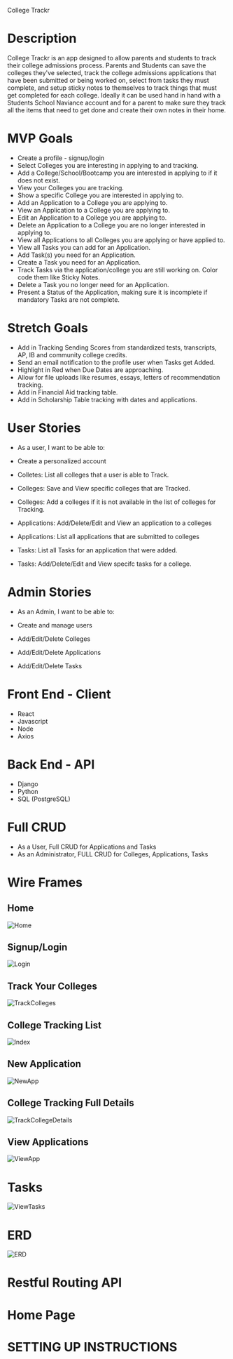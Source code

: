 College Trackr

# Description
College Trackr is an app designed to allow parents and students to track their college admissions process.
Parents and Students can save the colleges they've selected, track the college admissions applications that have been submitted or being worked on, select from tasks they must complete, and setup sticky notes to themselves to track things that must get completed for each college.  Ideally it can be used hand in hand with a Students School Naviance account and for a parent to make sure they track all the items that need to get done and create their own notes in their home.


# MVP Goals
- Create a profile - signup/login
- Select Colleges you are interesting in applying to and tracking.
- Add a College/School/Bootcamp you are interested in applying to if it does not exist.
- View your Colleges you are tracking.
- Show a specific College you are interested in applying to.
- Add an Application to a College you are applying to.
- View an Application to a College you are applying to.
- Edit an Application to a College you are applying to.
- Delete an Application to a College you are no longer interested in applying to.
- View all Applications to all Colleges you are applying or have applied to.
- View all Tasks you can add for an Application.
- Add Task(s) you need for an Application.
- Create a Task you need for an Application.
- Track Tasks via the application/college you are still working on. Color code them like Sticky Notes.
- Delete a Task you no longer need for an Application.
- Present a Status of the Application, making sure it is incomplete if mandatory Tasks are not complete.

# Stretch Goals
- Add in Tracking Sending Scores from standardized tests, transcripts, AP, IB and community
 college credits.
- Send an email notification to the profile user when Tasks get Added.
- Highlight in Red when Due Dates are approaching.
- Allow for file uploads like resumes, essays, letters of recommendation tracking.
- Add in Financial Aid tracking table.
- Add in Scholarship Table tracking with dates and applications.

# User Stories
- As a user, I want to be able to:

- Create a personalized account

- Colletes:  List all colleges that a user is able to Track.
- Colleges:  Save and View specific colleges that are Tracked.
- Colleges:  Add a colleges if it is not available in the list of colleges for Tracking.

- Applications: Add/Delete/Edit and View an application to a colleges
- Applications: List all applications that are submitted to colleges

- Tasks:  List all Tasks for an application that were added.
- Tasks:  Add/Delete/Edit and View specifc tasks for a college.

# Admin Stories
- As an Admin,  I want to be able to:

- Create and manage users
- Add/Edit/Delete Colleges
- Add/Edit/Delete Applications
- Add/Edit/Delete Tasks

# Front End - Client
- React
- Javascript
- Node
- Axios

# Back End - API
- Django
- Python
- SQL (PostgreSQL)

# Full CRUD

- As a User, Full CRUD for Applications and Tasks
- As an Administrator,  FULL CRUD for Colleges, Applications, Tasks

# Wire Frames

## Home
![Home](assets/home.png)

## Signup/Login
![Login](assets/signupandlogin.png)

## Track Your Colleges
![TrackColleges](assets/trackcolleges.png)

## College Tracking List
![Index](assets/index.png)

## New Application
![NewApp](assets/newapplication.png)

## College Tracking Full Details
![TrackCollegeDetails](assets/collegetrackingdetails.png)

## View Applications 
![ViewApp](assets/viewapplications.png)

# Tasks
![ViewTasks](assets/tasks.png)

# ERD
![ERD](assets/collegetrackr_erd.png)

# Restful Routing API


# Home Page

# SETTING UP INSTRUCTIONS

